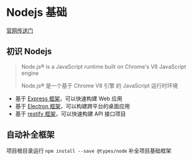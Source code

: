 # Nodejs 基础

[官网传送门](http://nodejs.cn/)

## 初识 Nodejs

>   Node.js® is a JavaScript runtime built on Chrome's V8 JavaScript engine
>
>   Node.js® 是一个基于 Chrome V8 引擎 的 JavaScript 运行时环境

-   基于 [Express 框架](http://www.expressjs.com.cn/)，可以快速构建 Web 应用
-   基于 [Electron 框架](https://electronjs.org/)，可以构建跨平台的桌面应用
-   基于 [restify 框架](http://restify.com/)，可以快速构建 API 接口项目



## 自动补全框架

项目根目录运行 `npm install --save @types/node` 补全项目基础框架